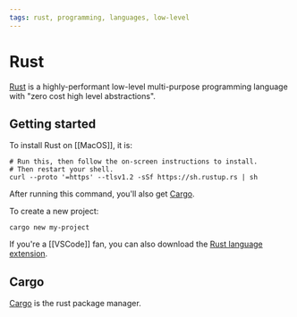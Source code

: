 ```yaml
---
tags: rust, programming, languages, low-level
---
```


# Rust

[Rust](https://www.rust-lang.org/) is a highly-performant low-level multi-purpose programming language with "zero cost high level abstractions".

## Getting started

To install Rust on [[MacOS]], it is:
```shell
# Run this, then follow the on-screen instructions to install.
# Then restart your shell.
curl --proto '=https' --tlsv1.2 -sSf https://sh.rustup.rs | sh
```

After running this command, you'll also get [Cargo](#Cargo).

To create a new project:
```shell
cargo new my-project
```

If you're a [[VSCode]] fan, you can also download the [Rust language extension](https://marketplace.visualstudio.com/items?itemName=rust-lang.rust-analyzer).
## Cargo

[Cargo](https://doc.rust-lang.org/cargo/index.html) is the rust package manager.